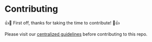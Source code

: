 # Contributing

:+1::tada: First off, thanks for taking the time to contribute! :tada::+1:

Please visit our [centralized guidelines] before contributing to this repo.

[centralized guidelines]: https://github.com/taosmountain/guidelines/blob/master/CONTRIBUTING.md

<!-- START doctoc generated TOC please keep comment here to allow auto update -->
<!-- DON'T EDIT THIS SECTION, INSTEAD RE-RUN doctoc TO UPDATE -->
<!-- END doctoc generated TOC please keep comment here to allow auto update -->
